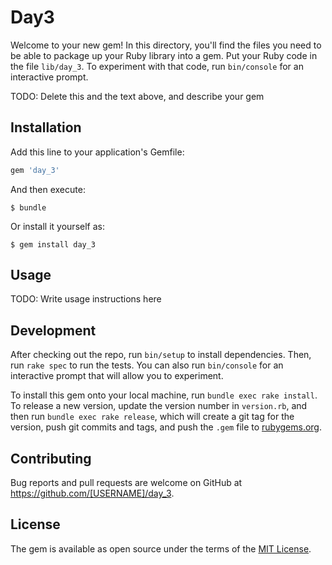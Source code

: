 # Day3

Welcome to your new gem! In this directory, you'll find the files you need to be able to package up your Ruby library into a gem. Put your Ruby code in the file `lib/day_3`. To experiment with that code, run `bin/console` for an interactive prompt.

TODO: Delete this and the text above, and describe your gem

## Installation

Add this line to your application's Gemfile:

```ruby
gem 'day_3'
```

And then execute:

    $ bundle

Or install it yourself as:

    $ gem install day_3

## Usage

TODO: Write usage instructions here

## Development

After checking out the repo, run `bin/setup` to install dependencies. Then, run `rake spec` to run the tests. You can also run `bin/console` for an interactive prompt that will allow you to experiment.

To install this gem onto your local machine, run `bundle exec rake install`. To release a new version, update the version number in `version.rb`, and then run `bundle exec rake release`, which will create a git tag for the version, push git commits and tags, and push the `.gem` file to [rubygems.org](https://rubygems.org).

## Contributing

Bug reports and pull requests are welcome on GitHub at https://github.com/[USERNAME]/day_3.

## License

The gem is available as open source under the terms of the [MIT License](https://opensource.org/licenses/MIT).
